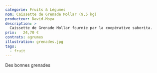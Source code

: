 ```yaml
---
categorie: Fruits & Légumes
nom: Caissette de Grenade Mollar (9,5 kg) 
producteur: David-Moya
description: >
  Caissette de Grenade Mollar fournie par la coopérative saborita.
prix:   24,70 €
contrats: agrumes
illustration: grenades.jpg
tags: 
  - fruit
---
```


Des bonnes grenades